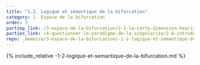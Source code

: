 ```yaml
---
title: "1.2. Logique et sémantique de la bifurcation"
category: 1. Espace de la bifurcation
order: 3
partiep_link: /3-espace-de-la-bifurcation/1-1-la-carte-dimension-heuristique-de-la-bifurcation/
parties_link: /4-questionner-le-paradigme-de-la-singularite/2-0-introduction/
repo: _memoire/3-espace-de-la-bifurcation/-1-2-logique-et-semantique-de-la-bifurcation.md
---
```

{% include_relative -1-2-logique-et-semantique-de-la-bifurcation.md %}
